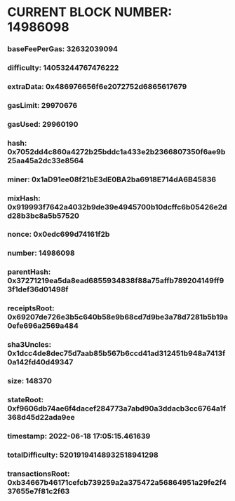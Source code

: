 # CURRENT BLOCK NUMBER: 14986098

### baseFeePerGas: 32632039094
### difficulty: 14053244767476222
### extraData: 0x486976656f6e2072752d6865617679
### gasLimit: 29970676
### gasUsed: 29960190
### hash: 0x7052dd4c860a4272b25bddc1a433e2b2366807350f6ae9b25aa45a2dc33e8564
### miner: 0x1aD91ee08f21bE3dE0BA2ba6918E714dA6B45836
### mixHash: 0x919993f7642a4032b9de39e4945700b10dcffc6b05426e2dd28b3bc8a5b57520
### nonce: 0x0edc699d74161f2b
### number: 14986098
### parentHash: 0x37271219ea5da8ead6855934838f88a75affb789204149ff93f1def36d01498f
### receiptsRoot: 0x69207de726e3b5c640b58e9b68cd7d9be3a78d7281b5b19a0efe696a2569a484
### sha3Uncles: 0x1dcc4de8dec75d7aab85b567b6ccd41ad312451b948a7413f0a142fd40d49347
### size: 148370
### stateRoot: 0xf9606db74ae6f4dacef284773a7abd90a3ddacb3cc6764a1f368d45d22ada9ee
### timestamp: 2022-06-18 17:05:15.461639
### totalDifficulty: 52019194148932518941298
### transactionsRoot: 0xb34667b46171cefcb739259a2a375472a56864951a29fe2f437655e7f81c2f63

